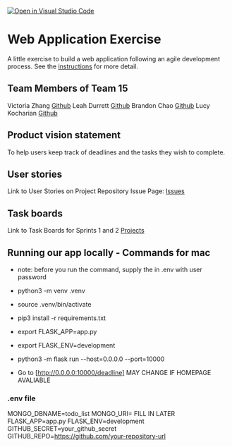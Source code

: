 [![Open in Visual Studio Code](https://classroom.github.com/assets/open-in-vscode-c66648af7eb3fe8bc4f294546bfd86ef473780cde1dea487d3c4ff354943c9ae.svg)](https://classroom.github.com/online_ide?assignment_repo_id=8874460&assignment_repo_type=AssignmentRepo)
# Web Application Exercise

A little exercise to build a web application following an agile development process. See the [instructions](instructions.md) for more detail.


## Team Members of Team 15

Victoria Zhang [Github](https://github.com/Ruixi-Zhang)
Leah Durrett [Github](https://github.com/howtofly-lab)
Brandon Chao [Github](https://github.com/Sciao)
Lucy Kocharian [Github](https://github.com/Lkochar19)

## Product vision statement

To help users keep track of deadlines and the tasks they wish to complete.

## User stories

Link to User Stories on Project Repository Issue Page:
[Issues](https://github.com/software-students-fall2022/web-app-exercise-team-15-1/issues?q=)

## Task boards

Link to Task Boards for Sprints 1 and 2
[Projects](https://github.com/software-students-fall2022/web-app-exercise-team-15-1/projects?query=is%3Aopen)

## Running our app locally - Commands for mac
- note: before you run the command, supply the <password> in .env with user password

- python3 -m venv .venv
- source .venv/bin/activate
- pip3 install -r requirements.txt
- export FLASK_APP=app.py
- export FLASK_ENV=development
- python3 -m flask run --host=0.0.0.0 --port=10000
- Go to [http://0.0.0.0:10000/deadline] MAY CHANGE IF HOMEPAGE AVALIABLE

### .env file 

MONGO_DBNAME=todo_list
MONGO_URI= FILL IN LATER
FLASK_APP=app.py
FLASK_ENV=development
GITHUB_SECRET=your_github_secret
GITHUB_REPO=https://github.com/your-repository-url